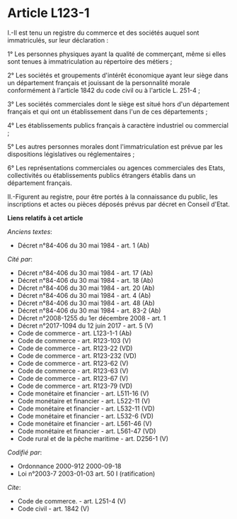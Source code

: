 # Article L123-1

I.-Il est tenu un registre du commerce et des sociétés auquel sont immatriculés, sur leur déclaration : 

1° Les personnes physiques ayant la qualité de commerçant, même si elles sont tenues à immatriculation au répertoire des
métiers ; 

2° Les sociétés et groupements d'intérêt économique ayant leur siège dans un département français et jouissant de la
personnalité morale conformément à l'article 1842 du code civil ou à l'article L. 251-4 ; 

3° Les sociétés commerciales dont le siège est situé hors d'un département français et qui ont un établissement dans l'un de
ces départements ; 

4° Les établissements publics français à caractère industriel ou commercial ; 

5° Les autres personnes morales dont l'immatriculation est prévue par les dispositions législatives ou réglementaires ; 

6° Les représentations commerciales ou agences commerciales des Etats, collectivités ou établissements publics étrangers
établis dans un département français. 

II.-Figurent au registre, pour être portés à la connaissance du public, les inscriptions et actes ou pièces déposés prévus
par décret en Conseil d'Etat.

**Liens relatifs à cet article**

_Anciens textes_:

  - Décret n°84-406 du 30 mai 1984 - art. 1 (Ab)

_Cité par_:

  - Décret n°84-406 du 30 mai 1984 - art. 17 (Ab)
  - Décret n°84-406 du 30 mai 1984 - art. 18 (Ab)
  - Décret n°84-406 du 30 mai 1984 - art. 20 (Ab)
  - Décret n°84-406 du 30 mai 1984 - art. 4 (Ab)
  - Décret n°84-406 du 30 mai 1984 - art. 48 (Ab)
  - Décret n°84-406 du 30 mai 1984 - art. 83-2 (Ab)
  - Décret n°2008-1255 du 1er décembre 2008 - art. 1
  - Décret n°2017-1094 du 12 juin 2017 - art. 5 (V)
  - Code de commerce - art. L123-1-1 (Ab)
  - Code de commerce - art. R123-103 (V)
  - Code de commerce - art. R123-22 (VD)
  - Code de commerce - art. R123-232 (VD)
  - Code de commerce - art. R123-62 (V)
  - Code de commerce - art. R123-63 (V)
  - Code de commerce - art. R123-67 (V)
  - Code de commerce - art. R123-79 (VD)
  - Code monétaire et financier - art. L511-16 (V)
  - Code monétaire et financier - art. L522-11 (V)
  - Code monétaire et financier - art. L532-11 (VD)
  - Code monétaire et financier - art. L532-6 (VD)
  - Code monétaire et financier - art. L561-46 (V)
  - Code monétaire et financier - art. L561-47 (VD)
  - Code rural et de la pêche maritime - art. D256-1 (V)

_Codifié par_:

  - Ordonnance 2000-912 2000-09-18
  - Loi n°2003-7 2003-01-03 art. 50 I (ratification)

_Cite_:

  - Code de commerce. - art. L251-4 (V)
  - Code civil - art. 1842 (V)
